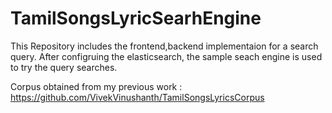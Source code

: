 # TamilSongsLyricSearhEngine

This Repository includes the frontend,backend implementaion for a search query.
After configruing the elasticsearch, the sample seach engine is used to try the query searches.

Corpus obtained from my previous work :  https://github.com/VivekVinushanth/TamilSongsLyricsCorpus
